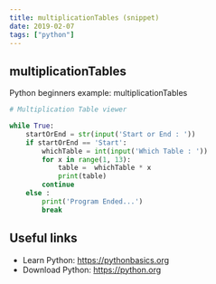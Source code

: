 ```yaml
---
title: multiplicationTables (snippet)
date: 2019-02-07
tags: ["python"]
---
```


## multiplicationTables

Python beginners example: multiplicationTables

```python
# Multiplication Table viewer

while True:
	startOrEnd = str(input('Start or End : '))
	if startOrEnd == 'Start':
		whichTable = int(input('Which Table : '))
		for x in range(1, 13):
			table =  whichTable * x
			print(table)
		continue
	else :
		print('Program Ended...')
		break	


```

## Useful links

- Learn Python: https://pythonbasics.org
- Download Python: https://python.org
